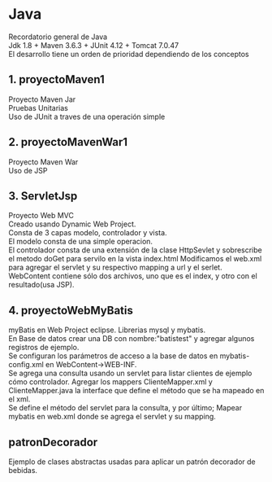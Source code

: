 # Java
Recordatorio general de Java <br>
Jdk 1.8 +
Maven 3.6.3 +
JUnit 4.12 +
Tomcat 7.0.47
<br>
El desarrollo tiene un orden de prioridad dependiendo de los conceptos

## 1. proyectoMaven1
Proyecto Maven Jar<br>
Pruebas Unitarias <br>
Uso de JUnit a traves de una operación simple

## 2. proyectoMavenWar1
Proyecto Maven War<br>
Uso de JSP

## 3. ServletJsp
Proyecto Web MVC<br>
Creado usando Dynamic Web Project. <br>
Consta de 3 capas modelo, controlador y vista. <br>
El modelo consta de una simple operacion.<br>
El controlador consta de una extensión de la clase HttpSevlet y sobrescribe el metodo doGet para servilo en la vista index.html
Modificamos el web.xml para agregar el servlet y su respectivo mapping a url y el serlet.
WebContent contiene sólo dos archivos, uno que es el index, y otro con el resultado(usa JSP).


## 4. proyectoWebMyBatis
myBatis en Web Project eclipse. Librerias mysql y mybatis.<br>
En Base de datos crear una DB con nombre:"batistest" y agregar algunos registros de ejemplo.<br>
Se configuran los parámetros de acceso a la base de datos en mybatis-config.xml en WebContent->WEB-INF.<br>
Se agrega una consulta usando un servlet para listar clientes de ejemplo cómo controlador. Agregar los mappers ClienteMapper.xml y ClienteMapper.java la interface que define el método que se ha mapeado en el xml.<br>
Se define el método del servlet para la consulta, y por último; Mapear mybatis en web.xml donde se agrega el servlet y su mapping.

## patronDecorador
Ejemplo de clases abstractas usadas para aplicar un patrón decorador de bebidas.
 
